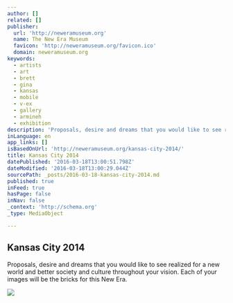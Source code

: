 ```yaml
---
author: []
related: []
publisher:
  url: 'http://neweramuseum.org'
  name: The New Era Museum
  favicon: 'http://neweramuseum.org/favicon.ico'
  domain: neweramuseum.org
keywords:
  - artists
  - art
  - brett
  - gina
  - kansas
  - mobile
  - v-ex
  - gallery
  - armineh
  - exhibition
description: 'Proposals, desire and dreams that you would like to see realized for a new world and better society and culture throughout your vision. Each of your images will be the bricks for this New Era.'
inLanguage: en
app_links: []
isBasedOnUrl: 'http://neweramuseum.org/kansas-city-2014/'
title: Kansas City 2014
datePublished: '2016-03-18T13:00:51.798Z'
dateModified: '2016-03-18T13:00:29.044Z'
sourcePath: _posts/2016-03-18-kansas-city-2014.md
published: true
inFeed: true
hasPage: false
inNav: false
_context: 'http://schema.org'
_type: MediaObject

---
```

<article style=""><h1>Kansas City 2014</h1><p>Proposals, desire and dreams that you would like to see realized for a new world and better society and culture throughout your vision. Each of your images will be the bricks for this New Era.</p><img src="http://static1.squarespace.com/static/50e5b834e4b0837383d7bb18/541d793be4b09194f766660a/541d79e6e4b0c6a70bbcf099/1411217901791/Exhibition+view+1.jpg" /></article>